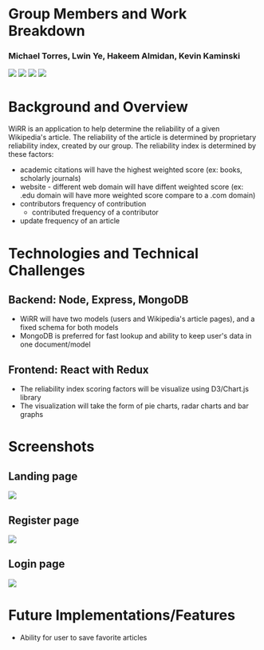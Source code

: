 # Group Members and Work Breakdown
### Michael Torres, Lwin Ye, Hakeem Almidan, Kevin Kaminski

<a href="https://www.mongodb.com/"><img src="https://img.shields.io/badge/Powered%20by-MongoDB-green.svg"/></a>
<a href="#"><img src="https://img.shields.io/badge/Powered%20by-JavaScript-orange.svg"/></a>
<a href="#"><img src="https://img.shields.io/badge/Powered%20by-React/Redux-blue.svg"></a>
<a href="https://github.com"><img src="https://img.shields.io/badge/Hosted%20on-GitHub-brightgreen.svg"/></a>

# Background and Overview
WiRR is an application to help determine the reliability of a given Wikipedia's article. The reliability of the article is determined by proprietary reliability index, created by our group. The reliability index is determined by these factors:

  - academic citations will have the highest weighted score (ex: books, scholarly journals)
  - website - different web domain will have diffent weighted score (ex: .edu domain will have more weighted score compare to a .com domain)
  - contributors frequency of contribution
    - contributed frequency of a contributor
  - update frequency of an article

# Technologies and Technical Challenges
## Backend: Node, Express, MongoDB
  - WiRR will have two models (users and Wikipedia's article pages), and a fixed schema for both models
  - MongoDB is preferred for fast lookup and ability to keep user's data in one document/model

## Frontend: React with Redux
  - The reliability index scoring factors will be visualize using D3/Chart.js library
  - The visualization will take the form of pie charts, radar charts and bar graphs

# Screenshots
## Landing page
<img src="./client/src/img/landing-page.jpg">

## Register page
<img src="./client/src/img/register-page.jpg">

## Login page
<img src="./client/src/img/login-page.jpg">

# Future Implementations/Features
  - Ability for user to save favorite articles